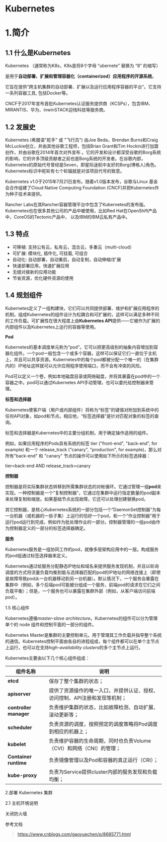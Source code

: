 # Kubernetes
# 1.简介

## 1.1 什么是Kubernetes

Kubernetes （通常称为K8s，K8s是将8个字母 “ubernete” 替换为 “8” 的缩写）

是用于**自动部署、扩展和管理容器化（containerized）应用程序的开源系统**。

它旨在提供“跨主机集群的自动部署、扩展以及运行应用程序容器的平台”。它支持一系列容器工具, 包括Docker等。

CNCF于2017年宣布首批Kubernetes认证服务提供商（KCSPs），包含IBM、MIRANTIS、华为、inwinSTACK迎栈科技等服务商。

## 1.2 发展史

Kubernetes (希腊语"舵手" 或 "飞行员") 由Joe Beda，Brendan Burns和Craig McLuckie创立，并由其他谷歌工程师，包括Brian Grant和Tim Hockin进行加盟创作，并由谷歌在2014年首次对外宣布 。它的开发和设计都深受谷歌的Borg系统的影响，它的许多顶级贡献者之前也是Borg系统的开发者。在谷歌内部，Kubernetes的原始代号曾经是Seven，即星际迷航中友好的Borg(博格人)角色。Kubernetes标识中舵轮有七个轮辐就是对该项目代号的致意。

Kubernetes v1.0于2015年7月21日发布。随着v1.0版本发布，谷歌与Linux 基金会合作组建了Cloud Native Computing Foundation (CNCF)并把Kubernetes作为种子技术来提供。

Rancher Labs在其Rancher容器管理平台中包含了Kubernetes的发布版。Kubernetes也在很多其他公司的产品中被使用，比如Red Hat在OpenShift产品中，CoreOS的Tectonic产品中， 以及IBM的IBM云私有产品中。

## 1.3 特点

- 可移植: 支持公有云，私有云，混合云，多重云（multi-cloud）
- 可扩展: 模块化, 插件化, 可挂载, 可组合
- 自动化: 自动部署，自动重启，自动复制，自动伸缩/扩展
- 快速部署应用，快速扩展应用
- 无缝对接新的应用功能
- 节省资源，优化硬件资源的使用

## 1.4 规划组件

Kubernetes定义了一组构建块，它们可以共同提供部署、维护和扩展应用程序的机制。组成Kubernetes的组件设计为松耦合和可扩展的，这样可以满足多种不同的工作负载。可扩展性在很大程度上由**Kubernetes API**提供——它被作为扩展的内部组件以及Kubernetes上运行的容器等使用。

**Pod**

Kubernetes的基本调度单元称为“pod”。它可以把更高级别的抽象内容增加到容器化组件。一个pod一般包含一个或多个容器，这样可以保证它们一直位于主机上，并且可以共享资源。Kubernetes中的每个pod都被分配一个唯一的（在集群内的）IP地址这样就可以允许应用程序使用端口，而不会有冲突的风险。

Pod可以定义一个卷，例如本地磁盘目录或网络磁盘，并将其暴露在pod中的一个容器之中。pod可以通过Kubernetes API手动管理，也可以委托给控制器来管理。

**标签和选择器**

Kubernetes使客户端（用户或内部组件）将称为“标签”的键值对附加到系统中的任何API对象，如pod和节点。相应地，“标签选择器”是针对匹配对象的标签的查询。

标签和选择器是Kubernetes中的主要分组机制，用于确定操作适用的组件。

例如，如果应用程序的Pods具有系统的标签 tier ("front-end", "back-end", for example) 和一个 release_track ("canary", "production", for example)，那么对所有"back-end" 和 "canary" 节点的操作可以使用如下所示的标签选择器：

 tier=back-end AND release_track=canary 

**控制器**

控制器是将实际集群状态转移到所需集群状态的对帐循环。它通过管理一组**pod**来实现。一种控制器是一个“复制控制器”，它通过在集群中运行指定数量的pod副本来处理复制和缩放。如果基础节点出现故障，它还可以处理创建替换pod。

其它控制器，是核心Kubernetes系统的一部分包括一个“DaemonSet控制器”为每一台机器（或机器的一些子集）上运行的恰好一个pod，和一个“作业控制器”用于运行pod运行到完成，例如作为批处理作业的一部分。控制器管理的一组pod由作为控制器定义的一部分的标签选择器确定。

**服务**

Kubernetes服务是一组协同工作的pod，就像多层架构应用中的一层。构成服务的pod组通过标签选择器来定义。

Kubernetes通过给服务分配静态IP地址和域名来提供服务发现机制，并且以轮询调度的方式将流量负载均衡到能与选择器匹配的pod的IP地址的网络连接上（即使是故障导致pod从一台机器移动到另一台机器）。默认情况下，一个服务会暴露在集群中（例如，多个后端pod可能被分组成一个服务，前端pod的请求在它们之间负载平衡）；但是，一个服务也可以暴露在集群外部（例如，从客户端访问前端pod）。

1.5 核心组件

Kubernetes遵循*master-slave architecture*。Kubernetes的组件可以分为管理单个的 node 组件和控制平面的一部分的组件。

Kubernetes Master是集群的主要控制单元，用于管理其工作负载并指导整个系统的通信。Kubernetes控制平面由各自的进程组成，每个组件都可以在单个主节点上运行，也可以在支持*high-availability clusters*的多个主节点上运行。

Kubernetes主要由以下几个核心组件组成：

| **组件名称**           | **说明**                                                     |
| ---------------------- | ------------------------------------------------------------ |
| **etcd**               | 保存了整个集群的状态；                                       |
| **apiserver**          | 提供了资源操作的唯一入口，并提供认证、授权、访问控制、API注册和发现等机制； |
| **controller manager** | 负责维护集群的状态，比如故障检测、自动扩展、滚动更新等；     |
| **scheduler**          | 负责资源的调度，按照预定的调度策略将Pod调度到相应的机器上；  |
| **kubelet**            | 负责维护容器的生命周期，同时也负责Volume（CVI）和网络（CNI）的管理； |
| **Container runtime**  | 负责镜像管理以及Pod和容器的真正运行（CRI）；                 |
| **kube-proxy**         | 负责为Service提供cluster内部的服务发现和负载均衡；           |

2.部署 Kubernetes 集群

2.1 主机环境说明

关闭防火墙



参考文档

> https://www.cnblogs.com/gaoyuechen/p/8685771.html